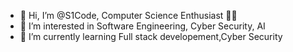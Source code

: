 - 👋 Hi, I’m @S1Code, Computer Science Enthusiast 👨‍💻
- 👀 I’m interested in Software Engineering, Cyber Security, AI
- 🌱 I’m currently learning Full stack developement,Cyber Security

<!---
S1Code/S1Code is a ✨ special ✨ repository because its `README.md` (this file) appears on your GitHub profile.
You can click the Preview link to take a look at your changes.
--->
